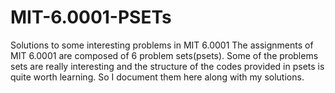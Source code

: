 # MIT-6.0001-PSETs
Solutions to some interesting problems in MIT 6.0001
  The assignments of MIT 6.0001 are composed of 6 problem sets(psets). Some of the problems sets are really interesting and the structure of the codes provided in psets is quite worth learning. So I document them here along with my solutions.
 
